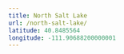 ```yaml
---
title: North Salt Lake
url: /north-salt-lake/
latitude: 40.8485564
longitude: -111.90688200000001
---
```

